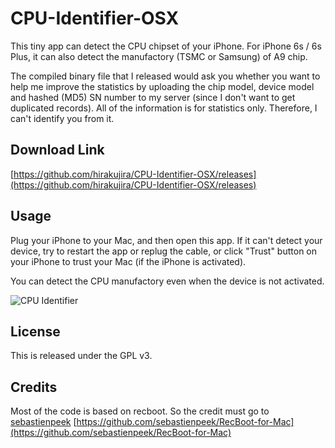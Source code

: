 # CPU-Identifier-OSX

This tiny app can detect the CPU chipset of your iPhone. For iPhone 6s / 6s Plus, it can also detect the manufactory (TSMC or Samsung) of A9 chip.

The compiled binary file that I released would ask you whether you want to help me improve the statistics by uploading the chip model, device model and hashed (MD5) SN number to my server (since I don't want to get duplicated records). All of the information is for statistics only. Therefore, I can't identify you from it.

## Download Link
[https://github.com/hirakujira/CPU-Identifier-OSX/releases](https://github.com/hirakujira/CPU-Identifier-OSX/releases)

## Usage
Plug your iPhone to your Mac, and then open this app.
If it can't detect your device, try to restart the app or replug the cable, or click "Trust" button on your iPhone to trust your Mac (if the iPhone is activated).

You can detect the CPU manufactory even when the device is not activated.

![CPU Identifier](http://i.imgur.com/nXxzhEB.jpg "")

## License
This is released under the GPL v3.


## Credits
Most of the code is based on recboot. So the credit must go to [sebastienpeek](https://github.com/sebastienpeek)
[https://github.com/sebastienpeek/RecBoot-for-Mac](https://github.com/sebastienpeek/RecBoot-for-Mac)